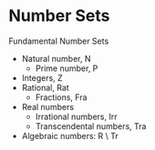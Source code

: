 # Number Sets


Fundamental Number Sets
* Natural number, N
  - Prime number, P
* Integers, Z
* Rational, Rat
  - Fractions, Fra
* Real numbers
  - Irrational numbers, Irr
  - Transcendental numbers, Tra
* Algebraic numbers: R \ Tr
